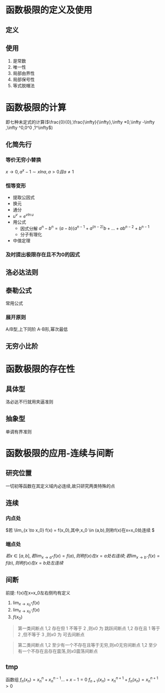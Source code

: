 # **函数**极限的定义及使用

## 定义
## 使用
1. 是常数
2. 唯一性
3. 局部由界性
4. 局部保号性
5. 等式脱帽法
# **函数**极限的计算
即七种未定式的计算($\frac{0}{0},\frac{\infty}{\infty},\infty *0,\infty -\infty ,\infty ^0,0^0 ,1^\infty$)

## 化简先行

### 等价无穷小替换
$x \to 0,a^x -1 ∼ xlna,a>0且a≠1$
### 恒等变形
- 提取公因式
- 换元
- 通分
- $u^v =e^{v\ln u}$ 
- 用公式
  - 因式分解 $a^n-b^n=(a-b)(a^{n-1}+a^{(n-2)}b+...+ab^{n-2}+b^{n-1}$ 
  - 分子有理化
- 中值定理
### 及时提出极限存在且不为0的因式


## 洛必达法则
## 泰勒公式
常用公式
### 展开原则
A/B型,上下同阶
A-B形,幂次最低

## 无穷小比阶


# **函数**极限的存在性
## 具体型
洛必达不行就用夹逼准则
## 抽象型
单调有界准则

# **函数**极限的应用-连续与间断
## 研究位置
一切初等函数在其定义域内必连续,故只研究两类特殊的点

## 连续
### 内点处
$若 \lim_{x \to x_0} f(x) = f(x_0),其中,x_0 \in (a,b),则称f(x)在x=x_0处连续 $

### 端点处
$若x \in [a,b],若 \lim_{x \to a^+} f(x)=f(a),则称f(x)在x=a处右连续;若 \lim_{x \to b^-} f(x)=f(b),则称f(x)在x=b处左连续$ 
## 间断
前提: f(x)在x=x_0左右侧均有定义
1. $\lim_{x \to x_0^+}f(x)$
2. $\lim_{x \to x_0^-}f(x)$
3. $f(x_0)$ 

> 第一类间断点
1,2 存在但 1 不等于 2 ,则x0 为 跳跃间断点
1,2 存在且 1 等于 2 ,但不等于 3 ,则x0 为 可去间断点

> 第二类间断点
1,2 至少有一个不存在且等于无穷,则x0无穷间断点
1,2 至少有一个不存在且存在震荡,则x0震荡间断点


## tmp 
函数组
$f_n(x_n) = x_n^{n}+x_n^{n-1}...+x -1 =0$
$f_{n+1}(x_n) = x_n^{n+1}+f_n(x_n) =x_n^{n+1}>0$